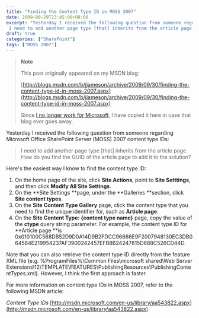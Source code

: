 ```yaml
---
title: "Finding the Content Type ID in MOSS 2007"
date: 2009-09-29T23:45:00+08:00
excerpt: "Yesterday I received the following question from someone regarding Microsoft Office SharePoint Server (MOSS) 2007 content type IDs: 
 I need to add another page type [that] inherits from the article page. How do you find the GUID of the article page..."
draft: true
categories: ["SharePoint"]
tags: ["MOSS 2007"]
---
```


> **Note**
> 
> This post originally appeared on my MSDN blog:
> 
> 
> [http://blogs.msdn.com/b/jjameson/archive/2009/09/30/finding-the-content-type-id-in-moss-2007.aspx](http://blogs.msdn.com/b/jjameson/archive/2009/09/30/finding-the-content-type-id-in-moss-2007.aspx)
> 
> Since [I no longer work for Microsoft](/blog/jjameson/2011/09/02/last-day-with-microsoft), I have copied it here in case that blog ever goes away.


Yesterday I received the following question from someone regarding Microsoft Office SharePoint Server (MOSS) 2007 content type IDs:


> I need to add another page type [that] inherits from the article page. How do you find the GUID of the article page to add it to the solution?


Here's the easiest way I know to find the content type ID:

1. On the home page of the site, click **Site Actions**, point to **Site Setttings**, and then click **Modify All Site Settings**.
2. On the **Site Settings **page, under the **Galleries **section, click **Site content types**.
3. On the **Site Content Type Gallery** page, click the content type that you need to find the unique identifier for, such as **Article page**.
4. On the **Site Content Type: {content type name}** page, copy the value of the **ctype** query string parameter. For example, the content type ID for **Article page **is 0x010100C568DB52D9D0A14D9B2FDCC96666E9F2007948130EC3DB064584E219954237AF3900242457EFB8B24247815D688C526CD44D.


Note that you can also retrieve the content type ID directly from the feature XML file (e.g. %ProgramFiles%\Common Files\microsoft shared\Web Server Extensions\12\TEMPLATE\FEATURES\PublishingResources\PublishingContentTypes.xml). However, I think the first approach is faster.

For more information on content type IDs in MOSS 2007, refer to the following MSDN article:

<cite>Content Type IDs</cite>
[http://msdn.microsoft.com/en-us/library/aa543822.aspx](http://msdn.microsoft.com/en-us/library/aa543822.aspx)

